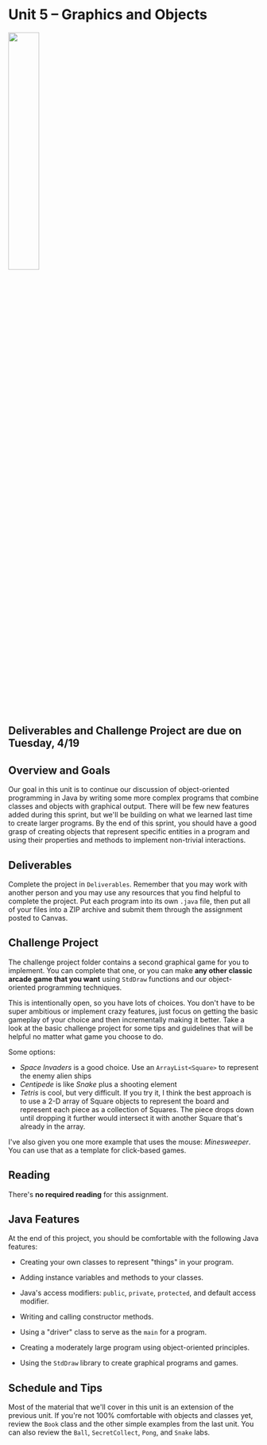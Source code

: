 # Unit 5 &ndash; Graphics and Objects

<img src="https://i.pinimg.com/originals/59/6c/ea/596cea092c81b88801087b5f8948c9d5.jpg" width="35%" />

## Deliverables and Challenge Project are due on Tuesday, 4/19

## Overview and Goals

Our goal in this unit is to continue our discussion of object-oriented programming in Java by writing some more complex programs that combine classes and objects with 
graphical output. There will be few new features added during this sprint, but we'll be building on what we learned last time to create larger programs. By the end
of this sprint, you should have a good grasp of creating objects that represent specific entities in a program and using their properties and methods to implement
non-trivial interactions.

## Deliverables

Complete the project in `Deliverables`. Remember that you may work with another person and you may use any resources that you find helpful to
complete the project. Put each program into its own `.java` file, then put all of your files into a ZIP archive and submit them through the assignment posted to Canvas.

## Challenge Project

The challenge project folder contains a second graphical game for you to implement. You can complete that one, or you can make **any other classic arcade game that you want** using `StdDraw` functions and our object-oriented programming techniques.

This is intentionally open, so you have lots of choices. You don't have to be super ambitious or implement crazy features, just focus on getting the basic gameplay of your choice and then incrementally making it better. Take a look at the basic challenge project for some tips and guidelines that will be helpful no matter what game you choose to do.

Some options:

- *Space Invaders* is a good choice. Use an `ArrayList<Square>` to represent the enemy alien ships
- *Centipede* is like *Snake* plus a shooting element
- *Tetris* is cool, but very difficult. If you try it, I think the best approach is to use a 2-D array of Square objects to represent the board and represent each piece as a collection of Squares. The piece drops down until dropping it further would intersect it with another Square that's already in the array.

I've also given you one more example that uses the mouse: *Minesweeper*. You can use that as a template for click-based games.

## Reading

There's **no required reading** for this assignment.

## Java Features

At the end of this project, you should be comfortable with the following Java features:

- Creating your own classes to represent "things" in your program.

- Adding instance variables and methods to your classes.

- Java's access modifiers: `public`, `private`, `protected`, and default access modifier.

- Writing and calling constructor methods.

- Using a "driver" class to serve as the `main` for a program.

- Creating a moderately large program using object-oriented principles.

- Using the `StdDraw` library to create graphical programs and games.


## Schedule and Tips

Most of the material that we'll cover in this unit is an extension of the previous unit. If you're not 100% comfortable with objects and classes yet, review the `Book` 
class and the other simple examples from the last unit. You can also review the `Ball`, `SecretCollect`, `Pong`, and `Snake` labs.

